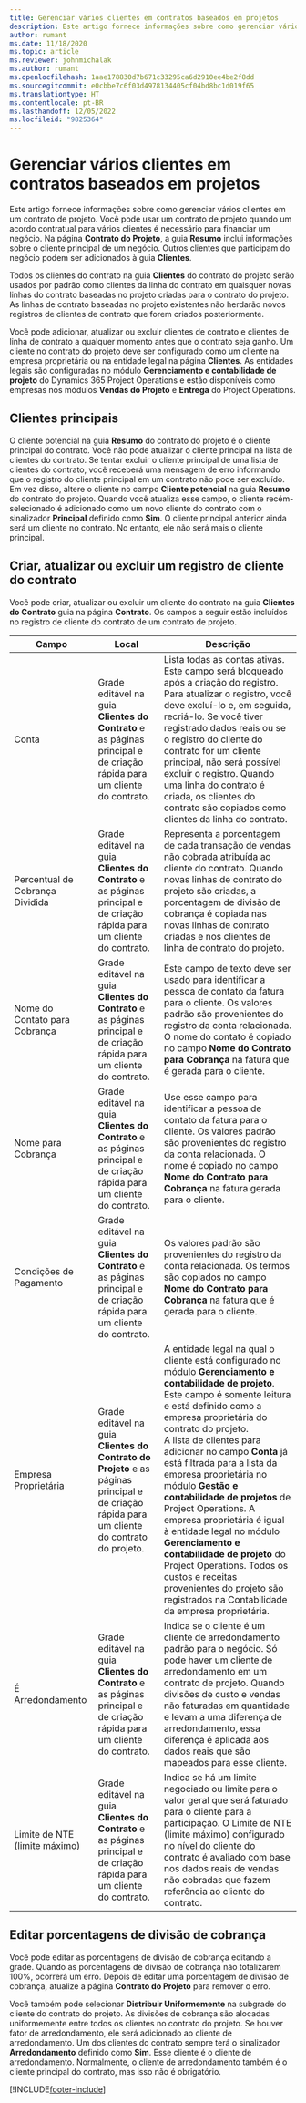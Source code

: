 ```yaml
---
title: Gerenciar vários clientes em contratos baseados em projetos
description: Este artigo fornece informações sobre como gerenciar vários clientes em um contrato baseado em projeto.
author: rumant
ms.date: 11/18/2020
ms.topic: article
ms.reviewer: johnmichalak
ms.author: rumant
ms.openlocfilehash: 1aae178830d7b671c33295ca6d2910ee4be2f8dd
ms.sourcegitcommit: e0cbbe7c6f03d4978134405cf04bd8bc1d019f65
ms.translationtype: HT
ms.contentlocale: pt-BR
ms.lasthandoff: 12/05/2022
ms.locfileid: "9825364"
---
```

# <a name="manage-multiple-customers-on-project-based-contracts"></a>Gerenciar vários clientes em contratos baseados em projetos

Este artigo fornece informações sobre como gerenciar vários clientes em um contrato de projeto. Você pode usar um contrato de projeto quando um acordo contratual para vários clientes é necessário para financiar um negócio. Na página **Contrato do Projeto**, a guia **Resumo** inclui informações sobre o cliente principal de um negócio. Outros clientes que participam do negócio podem ser adicionados à guia **Clientes**.

Todos os clientes do contrato na guia **Clientes** do contrato do projeto serão usados por padrão como clientes da linha do contrato em quaisquer novas linhas do contrato baseadas no projeto criadas para o contrato do projeto. As linhas de contrato baseadas no projeto existentes não herdarão novos registros de clientes de contrato que forem criados posteriormente.

Você pode adicionar, atualizar ou excluir clientes de contrato e clientes de linha de contrato a qualquer momento antes que o contrato seja ganho. Um cliente no contrato do projeto deve ser configurado como um cliente na empresa proprietária ou na entidade legal na página **Clientes**. As entidades legais são configuradas no módulo **Gerenciamento e contabilidade de projeto** do Dynamics 365 Project Operations e estão disponíveis como empresas nos módulos **Vendas do Projeto** e **Entrega** do Project Operations.

## <a name="primary-customers"></a>Clientes principais

O cliente potencial na guia **Resumo** do contrato do projeto é o cliente principal do contrato. Você não pode atualizar o cliente principal na lista de clientes do contrato. Se tentar excluir o cliente principal de uma lista de clientes do contrato, você receberá uma mensagem de erro informando que o registro do cliente principal em um contrato não pode ser excluído. Em vez disso, altere o cliente no campo **Cliente potencial** na guia **Resumo** do contrato do projeto. Quando você atualiza esse campo, o cliente recém-selecionado é adicionado como um novo cliente do contrato com o sinalizador **Principal** definido como **Sim**. O cliente principal anterior ainda será um cliente no contrato. No entanto, ele não será mais o cliente principal.

## <a name="create-update-or-delete-a-contract-customer-record"></a>Criar, atualizar ou excluir um registro de cliente do contrato

Você pode criar, atualizar ou excluir um cliente do contrato na guia **Clientes do Contrato** guia na página **Contrato**. Os campos a seguir estão incluídos no registro de cliente do contrato de um contrato de projeto.

| **Campo** | **Local** | **Descrição** | 
| --- | --- | --- | 
| Conta | Grade editável na guia **Clientes do Contrato** e as páginas principal e de criação rápida para um cliente do contrato. | Lista todas as contas ativas. Este campo será bloqueado após a criação do registro. Para atualizar o registro, você deve excluí-lo e, em seguida, recriá-lo. Se você tiver registrado dados reais ou se o registro do cliente do contrato for um cliente principal, não será possível excluir o registro. Quando uma linha do contrato é criada, os clientes do contrato são copiados como clientes da linha do contrato. |
| Percentual de Cobrança Dividida | Grade editável na guia **Clientes do Contrato** e as páginas principal e de criação rápida para um cliente do contrato. | Representa a porcentagem de cada transação de vendas não cobrada atribuída ao cliente do contrato. Quando novas linhas de contrato do projeto são criadas, a porcentagem de divisão de cobrança é copiada nas novas linhas de contrato criadas e nos clientes de linha de contrato do projeto. |
| Nome do Contato para Cobrança | Grade editável na guia **Clientes do Contrato** e as páginas principal e de criação rápida para um cliente do contrato. | Este campo de texto deve ser usado para identificar a pessoa de contato da fatura para o cliente. Os valores padrão são provenientes do registro da conta relacionada. O nome do contato é copiado no campo **Nome do Contrato para Cobrança** na fatura que é gerada para o cliente. |
| Nome para Cobrança | Grade editável na guia **Clientes do Contrato** e as páginas principal e de criação rápida para um cliente do contrato. | Use esse campo para identificar a pessoa de contato da fatura para o cliente. Os valores padrão são provenientes do registro da conta relacionada. O nome é copiado no campo **Nome do Contrato para Cobrança** na fatura gerada para o cliente. |
| Condições de Pagamento | Grade editável na guia **Clientes do Contrato** e as páginas principal e de criação rápida para um cliente do contrato. | Os valores padrão são provenientes do registro da conta relacionada. Os termos são copiados no campo **Nome do Contrato para Cobrança** na fatura que é gerada para o cliente. |
| Empresa Proprietária | Grade editável na guia **Clientes do Contrato do Projeto** e as páginas principal e de criação rápida para um cliente do contrato do projeto. | A entidade legal na qual o cliente está configurado no módulo **Gerenciamento e contabilidade de projeto**. Este campo é somente leitura e está definido como a empresa proprietária do contrato do projeto.</br>A lista de clientes para adicionar no campo **Conta** já está filtrada para a lista da empresa proprietária no módulo **Gestão e contabilidade de projetos** de Project Operations. A empresa proprietária é igual à entidade legal no módulo **Gerenciamento e contabilidade de projeto** do Project Operations. Todos os custos e receitas provenientes do projeto são registrados na Contabilidade da empresa proprietária. |
| É Arredondamento | Grade editável na guia **Clientes do Contrato** e as páginas principal e de criação rápida para um cliente do contrato. | Indica se o cliente é um cliente de arredondamento padrão para o negócio. Só pode haver um cliente de arredondamento em um contrato de projeto. Quando divisões de custo e vendas não faturadas em quantidade e levam a uma diferença de arredondamento, essa diferença é aplicada aos dados reais que são mapeados para esse cliente. |
| Limite de NTE (limite máximo) | Grade editável na guia **Clientes do Contrato** e as páginas principal e de criação rápida para um cliente do contrato. | Indica se há um limite negociado ou limite para o valor geral que será faturado para o cliente para a participação. O Limite de NTE (limite máximo) configurado no nível do cliente do contrato é avaliado com base nos dados reais de vendas não cobradas que fazem referência ao cliente do contrato. |

## <a name="edit-billing-split-percentages"></a>Editar porcentagens de divisão de cobrança

Você pode editar as porcentagens de divisão de cobrança editando a grade. Quando as porcentagens de divisão de cobrança não totalizarem 100%, ocorrerá um erro. Depois de editar uma porcentagem de divisão de cobrança, atualize a página **Contrato do Projeto** para remover o erro.

Você também pode selecionar **Distribuir Uniformemente** na subgrade do cliente do contrato do projeto. As divisões de cobrança são alocadas uniformemente entre todos os clientes no contrato do projeto. Se houver fator de arredondamento, ele será adicionado ao cliente de arredondamento. Um dos clientes do contrato sempre terá o sinalizador **Arredondamento** definido como **Sim**. Esse cliente é o cliente de arredondamento. Normalmente, o cliente de arredondamento também é o cliente principal do contrato, mas isso não é obrigatório.


[!INCLUDE[footer-include](../includes/footer-banner.md)]
